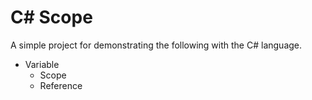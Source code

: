 C# Scope
=

A simple project for demonstrating the following with the C# language.
* Variable
	* Scope
	* Reference